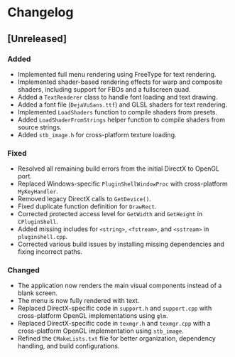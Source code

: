 # Changelog

## [Unreleased]

### Added
- Implemented full menu rendering using FreeType for text rendering.
- Implemented shader-based rendering effects for warp and composite shaders, including support for FBOs and a fullscreen quad.
- Added a `TextRenderer` class to handle font loading and text drawing.
- Added a font file (`DejaVuSans.ttf`) and GLSL shaders for text rendering.
- Implemented `LoadShaders` function to compile shaders from presets.
- Added `LoadShaderFromStrings` helper function to compile shaders from source strings.
- Added `stb_image.h` for cross-platform texture loading.

### Fixed
- Resolved all remaining build errors from the initial DirectX to OpenGL port.
- Replaced Windows-specific `PluginShellWindowProc` with cross-platform `MyKeyHandler`.
- Removed legacy DirectX calls to `GetDevice()`.
- Fixed duplicate function definition for `DrawRect`.
- Corrected protected access level for `GetWidth` and `GetHeight` in `CPluginShell`.
- Added missing includes for `<string>`, `<fstream>`, and `<sstream>` in `pluginshell.cpp`.
- Corrected various build issues by installing missing dependencies and fixing incorrect paths.

### Changed
- The application now renders the main visual components instead of a blank screen.
- The menu is now fully rendered with text.
- Replaced DirectX-specific code in `support.h` and `support.cpp` with cross-platform OpenGL implementations using `glm`.
- Replaced DirectX-specific code in `texmgr.h` and `texmgr.cpp` with a cross-platform OpenGL implementation using `stb_image`.
- Refined the `CMakeLists.txt` file for better organization, dependency handling, and build configurations.